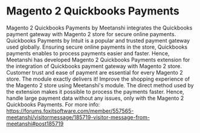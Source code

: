 # Magento 2 Quickbooks Payments
Magento 2 Quickbooks Payments by Meetanshi integrates the Quickbooks payment gateway with Magento 2 store for secure online payments.
Quickbooks Payments by Intuit is a popular and trusted payment gateway used globally. Ensuring secure online payments in the store, Quickbooks payments enables to process payments easier and faster. Hence, Meetanshi has developed Magento 2 Quickbooks Payments extension for the integration of Quickbooks payment gateway with Magento 2 store.
Customer trust and ease of payment are essential for every Magento 2 store. The module exactly delivers it! Improve the shopping experience of the Magento 2 store using Meetanshi's module.
The direct method used by the extension makes it possible to process the payments faster. Hence, handle large payment data without any issues, only with the Magento 2 Quickbooks Payments.
For more info: https://forums.foxitsoftware.com/member/557565-meetanshi/visitormessage/185719-visitor-message-from-meetanshi#post185719


